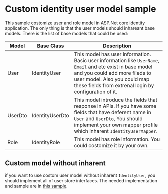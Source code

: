 # Custom identity user model sample
This sample costomize user and role model in ASP.Net core identity application. The only thing is that the user models should inhareant base models. There is the list of base models that could be used:

Model | Base Class | Description
--- | --- | ---
User | IdentityUser | This model has user information. Basic user information like `UserName`, `Email` and etc exist in base model and you could add more fileds to user model. Also you could map these fields from extrenal login by configuration of it.
UserDto | IdentityUserDto | This model introduce the fields that response in APIs. If you have some fields that have deferent name in `User` and `UserDto`, You should implement your own mapper profile which inharent `IdentityUserMapper`.
Role | IdentityRole | This model has role information. You could costomize it by your own.

## Custom model without inharent
if you want to use costom user model without inharent `IdentityUser`, you should implement all of user store interfaces. The needed implementation and sample are in [this sample](../RuntimeApps.Authentication.Sample.CustomStore/).